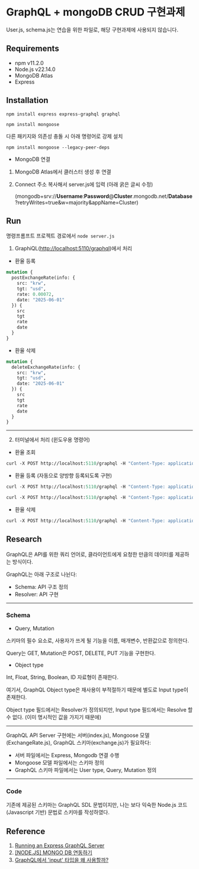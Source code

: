 # GraphQL + mongoDB CRUD 구현과제
User.js, schema.js는 연습을 위한 파일로, 해당 구현과제에 사용되지 않습니다.

## Requirements
- npm v11.2.0
- Node.js v22.14.0
- MongoDB Atlas
- Express

## Installation

`
npm install express express-graphql graphql
`

`
npm install mongoose
`

다른 패키지와 의존성 충돌 시 아래 명령어로 강제 설치

`
npm install mongoose --legacy-peer-deps
`


- MongoDB 연결

1. MongoDB Atlas에서 클러스터 생성 후 연결
2. Connect 주소 복사해서 server.js에 입력 (아래 굵은 글씨 수정)
   
   (mongodb+srv://**Username**:**Password**@**Cluster**.mongodb.net/**Database**?retryWrites=true&w=majority&appName=Cluster)

## Run
명령프롬프트 프로젝트 경로에서
`
node server.js
`

1. GraphiQL(<http://localhost:5110/graphql>)에서 처리

- 환율 등록
```graphql
mutation {
  postExchangeRate(info: {
    src: "krw",
    tgt: "usd",
    rate: 0.00072,
    date: "2025-06-01"
  }) {
    src
    tgt
    rate
    date
  }
}
```
- 환율 삭제
``` graphql
mutation {
  deleteExchangeRate(info: {
    src: "krw",
    tgt: "usd",
    date: "2025-06-01"
  }) {
    src
    tgt
    rate
    date
  }
}
````

----

2. 터미널에서 처리 (윈도우용 명령어)
- 환율 조회
```graphql
curl -X POST http://localhost:5110/graphql -H "Content-Type: application/json" -H "Accept: application/json" -d "{\"query\":\"query { getExchangeRate(src: \\\"krw\\\", tgt: \\\"usd\\\", date: \\\"2025-05-31\\\") { src tgt rate date } }\"}" | jq
```
- 환율 등록 (자동으로 양방향 등록되도록 구현)
```graphql
curl -X POST http://localhost:5110/graphql -H "Content-Type: application/json" -H "Accept: application/json" -d "{\"query\":\"mutation { postExchangeRate(info: { src: \\\"krw\\\", tgt: \\\"usd\\\", rate: 0.00073, date: \\\"2025-06-01\\\" }) { src tgt rate date } }\"}" | jq
```
```graphql
curl -X POST http://localhost:5110/graphql -H "Content-Type: application/json" -H "Accept: application/json" -d "{\"query\":\"mutation { postExchangeRate(info: { src: \\\"usd\\\", tgt: \\\"krw\\\", rate: 1342.11, date: \\\"2025-06-01\\\" }) { src tgt rate date } }\"}" | jq
```
- 환율 삭제
```graphql
curl -X POST http://localhost:5110/graphql -H "Content-Type: application/json" -H "Accept: application/json" -d "{\"query\":\"mutation { deleteExchangeRate(info: { src: \\\"usd\\\", tgt: \\\"krw\\\", date: \\\"2025-06-01\\\" }) { src tgt rate date } }\"}" | jq
```



## Research

GraphQL은 API를 위한 쿼리 언어로, 클라이언트에게 요청한 만큼의 데이터를 제공하는 방식이다.

GraphQL는 아래 구조로 나뉜다:
- Schema: API 구조 정의
- Resolver: API 구현

-----

### Schema
- Query, Mutation

스키마의 필수 요소로, 사용자가 쓰게 될 기능을 이름, 매개변수, 반환값으로 정의한다.

Query는 GET, Mutation은 POST, DELETE, PUT 기능을 구현한다.

- Object type

Int, Float, String, Boolean, ID 자료형이 존재한다.

여기서, GraphQL Object type은 재사용이 부적절하기 때문에 별도로 Input type이 존재한다.

Object type 필드에서는 Resolver가 정의되지만, Input type 필드에서는 Resolve 할 수 없다. (이미 명시적인 값을 가지기 때문에)

-----

GraphQL API Server 구현에는 서버(index.js), Mongoose 모델(ExchangeRate.js), GraphQL 스키마(exchange.js)가 필요하다:
- 서버 파일에서는 Express, Mongodb 연결 수행
- Mongoose 모델 파일에서는 스키마 정의 
- GraphQL 스키마 파일에서는 User type, Query, Mutation 정의

-----

### Code
기존에 제공된 스키마는 GraphQL SDL 문법이지만, 나는 보다 익숙한 Node.js 코드(Javascript 기반) 문법로 스키마를 작성하였다.


## Reference
1. [Running an Express GraphQL Server](https://www.graphql-js.org/docs/running-an-express-graphql-server/)
2. [[NODE.JS] MONGO DB 연동하기](https://velog.io/@dev_cecy/NODE.JS-MONGO-DB-%EC%97%B0%EB%8F%99%ED%95%98%EA%B8%B0-FEAT.-EXPRESS-MONGOOSE)
3. [GraphQL에서 'input' 타입을 왜 사용할까?](https://velog.io/@cadenzah/graphql-input-type)
